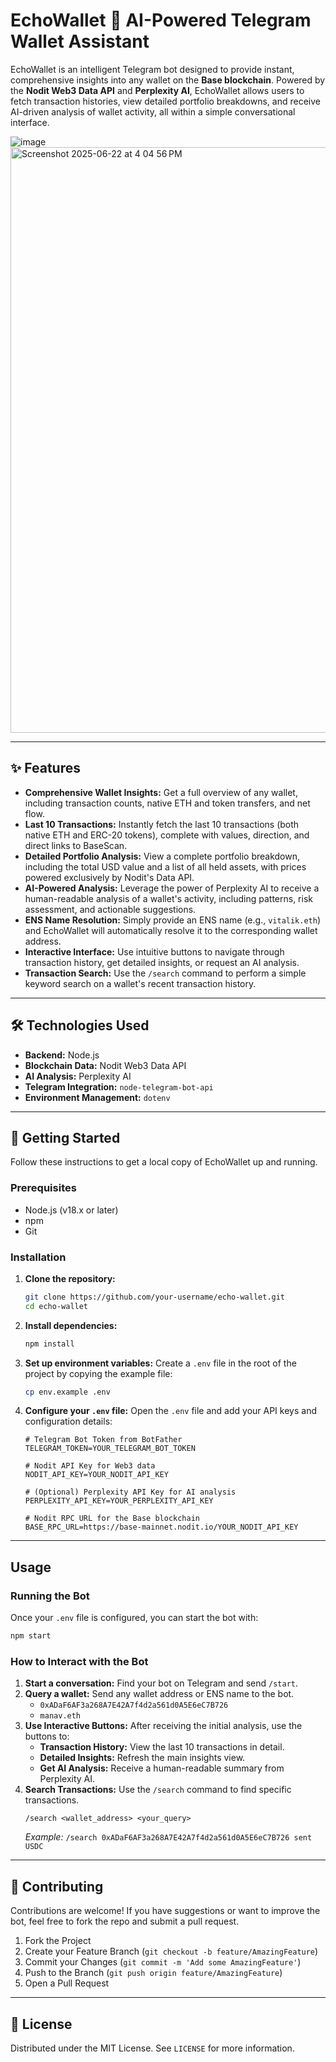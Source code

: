 # EchoWallet 🤖 AI-Powered Telegram Wallet Assistant

EchoWallet is an intelligent Telegram bot designed to provide instant, comprehensive insights into any wallet on the **Base blockchain**. Powered by the **Nodit Web3 Data API** and **Perplexity AI**, EchoWallet allows users to fetch transaction histories, view detailed portfolio breakdowns, and receive AI-driven analysis of wallet activity, all within a simple conversational interface.

![image](https://github.com/user-attachments/assets/85777b0b-0266-482f-8c79-ad04c8b00986)
<img width="937" alt="Screenshot 2025-06-22 at 4 04 56 PM" src="https://github.com/user-attachments/assets/ad7de994-8db4-4702-b832-b1f2abd84580" />

---

## ✨ Features

-   **Comprehensive Wallet Insights:** Get a full overview of any wallet, including transaction counts, native ETH and token transfers, and net flow.
-   **Last 10 Transactions:** Instantly fetch the last 10 transactions (both native ETH and ERC-20 tokens), complete with values, direction, and direct links to BaseScan.
-   **Detailed Portfolio Analysis:** View a complete portfolio breakdown, including the total USD value and a list of all held assets, with prices powered exclusively by Nodit's Data API.
-   **AI-Powered Analysis:** Leverage the power of Perplexity AI to receive a human-readable analysis of a wallet's activity, including patterns, risk assessment, and actionable suggestions.
-   **ENS Name Resolution:** Simply provide an ENS name (e.g., `vitalik.eth`) and EchoWallet will automatically resolve it to the corresponding wallet address.
-   **Interactive Interface:** Use intuitive buttons to navigate through transaction history, get detailed insights, or request an AI analysis.
-   **Transaction Search:** Use the `/search` command to perform a simple keyword search on a wallet's recent transaction history.

---

## 🛠️ Technologies Used

-   **Backend:** Node.js
-   **Blockchain Data:** Nodit Web3 Data API
-   **AI Analysis:** Perplexity AI
-   **Telegram Integration:** `node-telegram-bot-api`
-   **Environment Management:** `dotenv`

---

## 🚀 Getting Started

Follow these instructions to get a local copy of EchoWallet up and running.

### Prerequisites

-   Node.js (v18.x or later)
-   npm
-   Git

### Installation

1.  **Clone the repository:**
    ```sh
    git clone https://github.com/your-username/echo-wallet.git
    cd echo-wallet
    ```

2.  **Install dependencies:**
    ```sh
    npm install
    ```

3.  **Set up environment variables:**
    Create a `.env` file in the root of the project by copying the example file:
    ```sh
    cp env.example .env
    ```

4.  **Configure your `.env` file:**
    Open the `.env` file and add your API keys and configuration details:

    ```env
    # Telegram Bot Token from BotFather
    TELEGRAM_TOKEN=YOUR_TELEGRAM_BOT_TOKEN

    # Nodit API Key for Web3 data
    NODIT_API_KEY=YOUR_NODIT_API_KEY

    # (Optional) Perplexity API Key for AI analysis
    PERPLEXITY_API_KEY=YOUR_PERPLEXITY_API_KEY

    # Nodit RPC URL for the Base blockchain
    BASE_RPC_URL=https://base-mainnet.nodit.io/YOUR_NODIT_API_KEY
    ```

---

## Usage

### Running the Bot

Once your `.env` file is configured, you can start the bot with:

```sh
npm start
```

### How to Interact with the Bot

1.  **Start a conversation:** Find your bot on Telegram and send `/start`.
2.  **Query a wallet:** Send any wallet address or ENS name to the bot.
    -   `0xADaF6AF3a268A7E42A7f4d2a561d0A5E6eC7B726`
    -   `manav.eth`
3.  **Use Interactive Buttons:** After receiving the initial analysis, use the buttons to:
    -   **Transaction History:** View the last 10 transactions in detail.
    -   **Detailed Insights:** Refresh the main insights view.
    -   **Get AI Analysis:** Receive a human-readable summary from Perplexity AI.
4.  **Search Transactions:** Use the `/search` command to find specific transactions.
    ```
    /search <wallet_address> <your_query>
    ```
    *Example:* `/search 0xADaF6AF3a268A7E42A7f4d2a561d0A5E6eC7B726 sent USDC`

---

## 🤝 Contributing

Contributions are welcome! If you have suggestions or want to improve the bot, feel free to fork the repo and submit a pull request.

1.  Fork the Project
2.  Create your Feature Branch (`git checkout -b feature/AmazingFeature`)
3.  Commit your Changes (`git commit -m 'Add some AmazingFeature'`)
4.  Push to the Branch (`git push origin feature/AmazingFeature`)
5.  Open a Pull Request

---

## 📄 License

Distributed under the MIT License. See `LICENSE` for more information.
